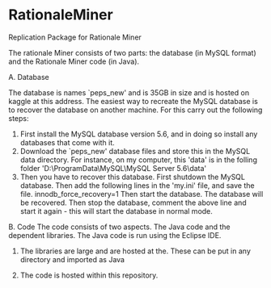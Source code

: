 # RationaleMiner
Replication Package for Rationale Miner

The rationale Miner consists of two parts: the database (in MySQL format) and the Rationale Miner code (in Java).

A. Database

The database is names `peps_new' and is 35GB in size and is hosted on kaggle at this address. 
The easiest way to recreate the MySQL database is to recover the database on another machine. 
For this carry out the following steps: 
1. First install the MySQL database version 5.6, and in doing so install any databases that come with it.
2. Download the `peps_new' database files and store this in the MySQL data directory. For instance, on my computer, this 'data'
is in the folling folder 'D:\ProgramData\MySQL\MySQL Server 5.6\data'
3. Then you have to recover this database.  First shutdown the MySQL database. 
   Then add the following lines in the 'my.ini' file, and save the file.
   innodb_force_recovery=1 
   Then start the database. The database will be recovered. 
   Then stop the database, comment the above line and start it again - this will start the database in normal mode.

B. Code
The code consists of two aspects. The Java code and the dependent libraries. 
The Java code is run using the Eclipse IDE. 

1. The libraries are large and are hosted at the. These can be put in any directory and imported as Java

2. The code is hosted within this repository. 

